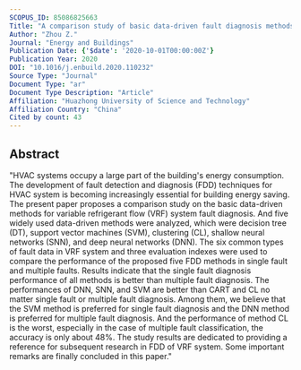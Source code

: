 ```yaml
---
SCOPUS_ID: 85086825663
Title: "A comparison study of basic data-driven fault diagnosis methods for variable refrigerant flow system"
Author: "Zhou Z."
Journal: "Energy and Buildings"
Publication Date: {'$date': '2020-10-01T00:00:00Z'}
Publication Year: 2020
DOI: "10.1016/j.enbuild.2020.110232"
Source Type: "Journal"
Document Type: "ar"
Document Type Description: "Article"
Affiliation: "Huazhong University of Science and Technology"
Affiliation Country: "China"
Cited by count: 43
---
```


## Abstract
"HVAC systems occupy a large part of the building's energy consumption. The development of fault detection and diagnosis (FDD) techniques for HVAC system is becoming increasingly essential for building energy saving. The present paper proposes a comparison study on the basic data-driven methods for variable refrigerant flow (VRF) system fault diagnosis. And five widely used data-driven methods were analyzed, which were decision tree (DT), support vector machines (SVM), clustering (CL), shallow neural networks (SNN), and deep neural networks (DNN). The six common types of fault data in VRF system and three evaluation indexes were used to compare the performance of the proposed five FDD methods in single fault and multiple faults. Results indicate that the single fault diagnosis performance of all methods is better than multiple fault diagnosis. The performances of DNN, SNN, and SVM are better than CART and CL no matter single fault or multiple fault diagnosis. Among them, we believe that the SVM method is preferred for single fault diagnosis and the DNN method is preferred for multiple fault diagnosis. And the performance of method CL is the worst, especially in the case of multiple fault classification, the accuracy is only about 48%. The study results are dedicated to providing a reference for subsequent research in FDD of VRF system. Some important remarks are finally concluded in this paper."
